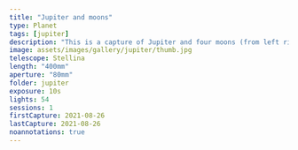 ```yaml
---
title: "Jupiter and moons"
type: Planet
tags: [jupiter]
description: "This is a capture of Jupiter and four moons (from left right): Callisto, Europe, Io, and Ganymede."
image: assets/images/gallery/jupiter/thumb.jpg
telescope: Stellina
length: "400mm"
aperture: "80mm"
folder: jupiter
exposure: 10s
lights: 54
sessions: 1
firstCapture: 2021-08-26 
lastCapture: 2021-08-26
noannotations: true
---
```

